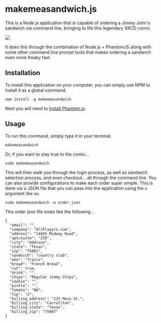 makemeasandwich.js
==========================
This is a Node.js application that is capable of ordering a Jimmy John's sandwich via command line, bringing to life this legendary XKCD comic.

![](http://imgs.xkcd.com/comics/sandwich.png)

It does this through the combination of Node.js + PhantomJS along with some other command line prompt tools that makes ordering a sandwich even more freaky fast.

Installation
---------------------------
To install this application on your computer, you can simply use NPM to install it as a global command.

```
npm install -g makemeasandwich
```

Next you will need to <a href="http://phantomjs.org/download.html">Install Phantom.js</a>.


Usage
---------------------------
To run this command, simply type it in your terminal.

```
makemeasandwich
```

Or, if you want to stay true to the comic...

```
sudo makemeasandwich
```

This will then walk you through the login process, as well as sandwich selection process, and even checkout... all through the command line.  You can also provide configurations to make each order super simple.  This is done via a JSON file that you can pass into the application using the ```o``` argument like so.

```
sudo makemeasandwich -o order.json
```

This order json file looks like the following...

```
{
  "email": "",
  "company": "AllPlayers.com",
  "address": "14665 Midway Road",
  "apt/suite": "220",
  "city": "Addison",
  "state": "Texas",
  "zip": "75001",
  "sandwich": "country club",
  "who": "Travis",
  "bread": "French Bread",
  "cut": true,
  "drink": "",
  "chips": "Regular Jimmy Chips",
  "cookie": "",
  "pickle": "",
  "Tomato": "NO",
  "tip": "2",
  "billing_address": "123 Main St.",
  "billing_city": "Carrollton",
  "billing_state": "Texas",
  "billing_zip": "75007"
}
```
